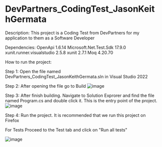 # DevPartners_CodingTest_JasonKeithGermata

Description: This project is a Coding Test from DevPartners for my application to them as a Software Developer


Dependencies:
  OpenApi                    1.6.14
  Microsoft.Net.Test.Sdk     17.9.0
  xunit.runner.visualstudio  2.5.8
  xunit                      2.7.1
  Moq                        4.20.70


How to run the project:

Step 1: Open the file named DevPartners_CodingTest_JasonKeithGermata.sln in Visual Studio 2022

Step 2: After opening the file go to Build
![image](https://github.com/k31thz/DevPartners_CodingTest/assets/72752952/db3afd25-a137-4701-86fb-18a6ae29d2f1)

Step 3: After finish building. Navigate to Solution Exprorer and find the file named Program.cs and double click it. This is the entry point of the project.![image](https://github.com/k31thz/DevPartners_CodingTest/assets/72752952/f0b848a2-a7a3-4fb2-ae33-e7db91a42ff5)

Step 4: Run the project. It is recommended that we run this project on Firefox



For Tests
Proceed to the Test tab and click on "Run all tests"

![image](https://github.com/k31thz/DevPartners_CodingTest/assets/72752952/9f66a685-af0d-411c-a87f-ebf5e099b4b1)


